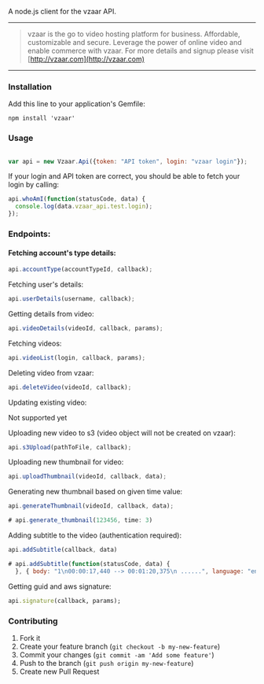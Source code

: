 A node.js client for the vzaar API.

---

>vzaar is the go to video hosting platform for business. Affordable, customizable and secure. Leverage the power of online video and enable commerce with vzaar. For more details and signup please visit [http://vzaar.com](http://vzaar.com)

----

### Installation

Add this line to your application's Gemfile:

    npm install 'vzaar'


### Usage

```javascript

var api = new Vzaar.Api({token: "API token", login: "vzaar login"});
```

If your login and API token are correct, you should be able to fetch your login by calling:
```javascript
api.whoAmI(function(statusCode, data) {
  console.log(data.vzaar_api.test.login);
});

```

### Endpoints:

#### Fetching account's type details:
```javascript
api.accountType(accountTypeId, callback);
```

Fetching user's details:
```javascript
api.userDetails(username, callback);
```

Getting details from video:
```javascript
api.videoDetails(videoId, callback, params);
```


Fetching videos:
```javascript
api.videoList(login, callback, params);
```

Deleting video from vzaar:
```javascript
api.deleteVideo(videoId, callback);
```

Updating existing video:

Not supported yet

Uploading new video to s3 (video object will not be created on vzaar):
```javascript
api.s3Upload(pathToFile, callback);
```

Uploading new thumbnail for video:
```javascript
api.uploadThumbnail(videoId, callback, data);
```

Generating new thumbnail based on given time value:
```javascript
api.generateThumbnail(videoId, callback, data);

# api.generate_thumbnail(123456, time: 3)
```

Adding subtitle to the video (authentication required):
```javascript
api.addSubtitle(callback, data)

# api.addSubtitle(function(statusCode, data) {
  }, { body: "1\n00:00:17,440 --> 00:01:20,375\n ......", language: "en" });
```

Getting guid and aws signature:
```ruby
api.signature(callback, params);
```


### Contributing

1. Fork it
2. Create your feature branch (`git checkout -b my-new-feature`)
3. Commit your changes (`git commit -am 'Add some feature'`)
4. Push to the branch (`git push origin my-new-feature`)
5. Create new Pull Request
